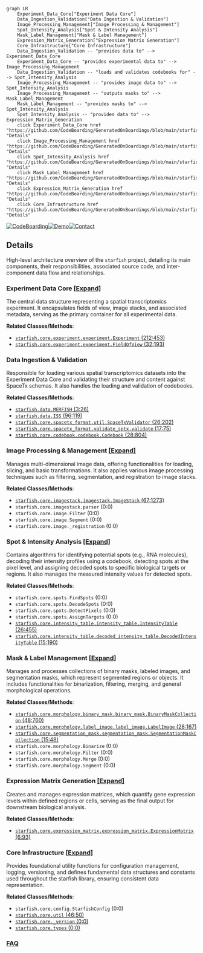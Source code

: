 ```mermaid
graph LR
    Experiment_Data_Core["Experiment Data Core"]
    Data_Ingestion_Validation["Data Ingestion & Validation"]
    Image_Processing_Management["Image Processing & Management"]
    Spot_Intensity_Analysis["Spot & Intensity Analysis"]
    Mask_Label_Management["Mask & Label Management"]
    Expression_Matrix_Generation["Expression Matrix Generation"]
    Core_Infrastructure["Core Infrastructure"]
    Data_Ingestion_Validation -- "provides data to" --> Experiment_Data_Core
    Experiment_Data_Core -- "provides experimental data to" --> Image_Processing_Management
    Data_Ingestion_Validation -- "loads and validates codebooks for" --> Spot_Intensity_Analysis
    Image_Processing_Management -- "provides image data to" --> Spot_Intensity_Analysis
    Image_Processing_Management -- "outputs masks to" --> Mask_Label_Management
    Mask_Label_Management -- "provides masks to" --> Spot_Intensity_Analysis
    Spot_Intensity_Analysis -- "provides data to" --> Expression_Matrix_Generation
    click Experiment_Data_Core href "https://github.com/CodeBoarding/GeneratedOnBoardings/blob/main/starfish/Experiment_Data_Core.md" "Details"
    click Image_Processing_Management href "https://github.com/CodeBoarding/GeneratedOnBoardings/blob/main/starfish/Image_Processing_Management.md" "Details"
    click Spot_Intensity_Analysis href "https://github.com/CodeBoarding/GeneratedOnBoardings/blob/main/starfish/Spot_Intensity_Analysis.md" "Details"
    click Mask_Label_Management href "https://github.com/CodeBoarding/GeneratedOnBoardings/blob/main/starfish/Mask_Label_Management.md" "Details"
    click Expression_Matrix_Generation href "https://github.com/CodeBoarding/GeneratedOnBoardings/blob/main/starfish/Expression_Matrix_Generation.md" "Details"
    click Core_Infrastructure href "https://github.com/CodeBoarding/GeneratedOnBoardings/blob/main/starfish/Core_Infrastructure.md" "Details"
```

[![CodeBoarding](https://img.shields.io/badge/Generated%20by-CodeBoarding-9cf?style=flat-square)](https://github.com/CodeBoarding/GeneratedOnBoardings)[![Demo](https://img.shields.io/badge/Try%20our-Demo-blue?style=flat-square)](https://www.codeboarding.org/demo)[![Contact](https://img.shields.io/badge/Contact%20us%20-%20contact@codeboarding.org-lightgrey?style=flat-square)](mailto:contact@codeboarding.org)

## Details

High-level architecture overview of the `starfish` project, detailing its main components, their responsibilities, associated source code, and inter-component data flow and relationships.

### Experiment Data Core [[Expand]](./Experiment_Data_Core.md)
The central data structure representing a spatial transcriptomics experiment. It encapsulates fields of view, image stacks, and associated metadata, serving as the primary container for all experimental data.


**Related Classes/Methods**:

- <a href="https://github.com/spacetx/starfish/starfish/core/experiment/experiment.py#L212-L453" target="_blank" rel="noopener noreferrer">`starfish.core.experiment.experiment.Experiment` (212:453)</a>
- <a href="https://github.com/spacetx/starfish/starfish/core/experiment/experiment.py#L32-L193" target="_blank" rel="noopener noreferrer">`starfish.core.experiment.experiment.FieldOfView` (32:193)</a>


### Data Ingestion & Validation
Responsible for loading various spatial transcriptomics datasets into the Experiment Data Core and validating their structure and content against SpaceTx schemas. It also handles the loading and validation of codebooks.


**Related Classes/Methods**:

- <a href="https://github.com/spacetx/starfish/starfish/data.py#L3-L26" target="_blank" rel="noopener noreferrer">`starfish.data.MERFISH` (3:26)</a>
- <a href="https://github.com/spacetx/starfish/starfish/data.py#L96-L119" target="_blank" rel="noopener noreferrer">`starfish.data.ISS` (96:119)</a>
- <a href="https://github.com/spacetx/starfish/starfish/core/spacetx_format/util.py#L26-L202" target="_blank" rel="noopener noreferrer">`starfish.core.spacetx_format.util.SpaceTxValidator` (26:202)</a>
- <a href="https://github.com/spacetx/starfish/starfish/core/spacetx_format/validate_sptx.py#L17-L75" target="_blank" rel="noopener noreferrer">`starfish.core.spacetx_format.validate_sptx.validate` (17:75)</a>
- <a href="https://github.com/spacetx/starfish/starfish/core/codebook/codebook.py#L28-L804" target="_blank" rel="noopener noreferrer">`starfish.core.codebook.codebook.Codebook` (28:804)</a>


### Image Processing & Management [[Expand]](./Image_Processing_Management.md)
Manages multi-dimensional image data, offering functionalities for loading, slicing, and basic transformations. It also applies various image processing techniques such as filtering, segmentation, and registration to image stacks.


**Related Classes/Methods**:

- <a href="https://github.com/spacetx/starfish/starfish/core/imagestack/imagestack.py#L67-L1273" target="_blank" rel="noopener noreferrer">`starfish.core.imagestack.imagestack.ImageStack` (67:1273)</a>
- `starfish.core.imagestack.parser` (0:0)
- `starfish.core.image.Filter` (0:0)
- `starfish.core.image.Segment` (0:0)
- `starfish.core.image._registration` (0:0)


### Spot & Intensity Analysis [[Expand]](./Spot_Intensity_Analysis.md)
Contains algorithms for identifying potential spots (e.g., RNA molecules), decoding their intensity profiles using a codebook, detecting spots at the pixel level, and assigning decoded spots to specific biological targets or regions. It also manages the measured intensity values for detected spots.


**Related Classes/Methods**:

- `starfish.core.spots.FindSpots` (0:0)
- `starfish.core.spots.DecodeSpots` (0:0)
- `starfish.core.spots.DetectPixels` (0:0)
- `starfish.core.spots.AssignTargets` (0:0)
- <a href="https://github.com/spacetx/starfish/starfish/core/intensity_table/intensity_table.py#L26-L455" target="_blank" rel="noopener noreferrer">`starfish.core.intensity_table.intensity_table.IntensityTable` (26:455)</a>
- <a href="https://github.com/spacetx/starfish/starfish/core/intensity_table/decoded_intensity_table.py#L15-L190" target="_blank" rel="noopener noreferrer">`starfish.core.intensity_table.decoded_intensity_table.DecodedIntensityTable` (15:190)</a>


### Mask & Label Management [[Expand]](./Mask_Label_Management.md)
Manages and processes collections of binary masks, labeled images, and segmentation masks, which represent segmented regions or objects. It includes functionalities for binarization, filtering, merging, and general morphological operations.


**Related Classes/Methods**:

- <a href="https://github.com/spacetx/starfish/starfish/core/morphology/binary_mask/binary_mask.py#L48-L760" target="_blank" rel="noopener noreferrer">`starfish.core.morphology.binary_mask.binary_mask.BinaryMaskCollection` (48:760)</a>
- <a href="https://github.com/spacetx/starfish/starfish/core/morphology/label_image/label_image.py#L28-L167" target="_blank" rel="noopener noreferrer">`starfish.core.morphology.label_image.label_image.LabelImage` (28:167)</a>
- <a href="https://github.com/spacetx/starfish/starfish/core/segmentation_mask/segmentation_mask.py#L15-L48" target="_blank" rel="noopener noreferrer">`starfish.core.segmentation_mask.segmentation_mask.SegmentationMaskCollection` (15:48)</a>
- `starfish.core.morphology.Binarize` (0:0)
- `starfish.core.morphology.Filter` (0:0)
- `starfish.core.morphology.Merge` (0:0)
- `starfish.core.morphology.Segment` (0:0)


### Expression Matrix Generation [[Expand]](./Expression_Matrix_Generation.md)
Creates and manages expression matrices, which quantify gene expression levels within defined regions or cells, serving as the final output for downstream biological analysis.


**Related Classes/Methods**:

- <a href="https://github.com/spacetx/starfish/starfish/core/expression_matrix/expression_matrix.py#L6-L93" target="_blank" rel="noopener noreferrer">`starfish.core.expression_matrix.expression_matrix.ExpressionMatrix` (6:93)</a>


### Core Infrastructure [[Expand]](./Core_Infrastructure.md)
Provides foundational utility functions for configuration management, logging, versioning, and defines fundamental data structures and constants used throughout the starfish library, ensuring consistent data representation.


**Related Classes/Methods**:

- `starfish.core.config.StarfishConfig` (0:0)
- <a href="https://github.com/spacetx/starfish/starfish/core/starfish.py#L46-L50" target="_blank" rel="noopener noreferrer">`starfish.core.util` (46:50)</a>
- <a href="https://github.com/spacetx/starfish/starfish/core/_version.py#L0-L0" target="_blank" rel="noopener noreferrer">`starfish.core._version` (0:0)</a>
- <a href="https://github.com/spacetx/starfish/starfish/core/starfish.py#L0-L0" target="_blank" rel="noopener noreferrer">`starfish.core.types` (0:0)</a>




### [FAQ](https://github.com/CodeBoarding/GeneratedOnBoardings/tree/main?tab=readme-ov-file#faq)